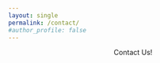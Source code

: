 ```yaml
---
layout: single
permalink: /contact/
#author_profile: false
---
```


<center>Contact Us!</center>




